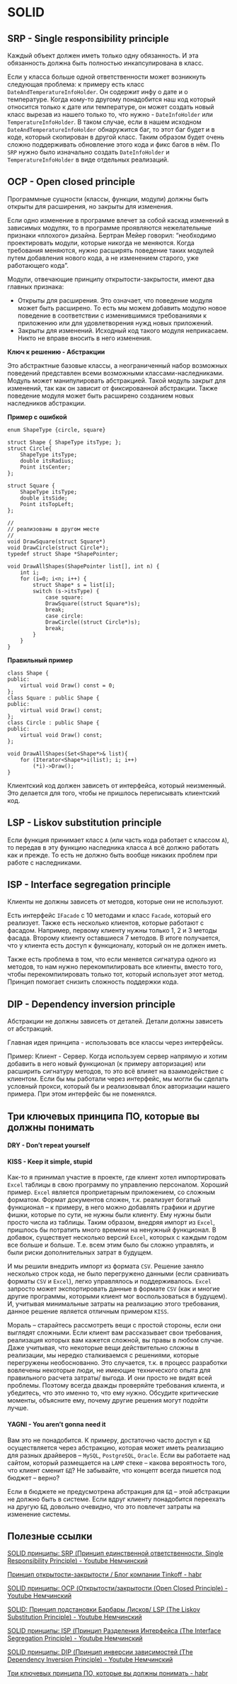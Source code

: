 # SOLID

## SRP - Single responsibility principle

Каждый объект должен иметь только одну обязанность. И эта обязанность должна быть полностью инкапсулирована в класс.

Если у класса больше одной ответственности может возникнуть следующая проблема: к примеру есть класс `DateAndTemperatureInfoHolder`. Он содержит инфу о дате и 
о температуре. Когда кому-то другому понадобится наш код который относится только к дате или температуре, он может создать новый класс вырезав из нашего только 
то, что нужно - `DateInfoHolder` или `TemperatureInfoHolder`. В таком случае, если в нашем исходном `DateAndTemperatureInfoHolder` обнаружится баг, то этот баг 
будет и в коде, который скопирован в другой класс. Таким образом будет очень сложно поддерживать обновление этого кода и фикс багов в нём. По `SRP` нужно было 
изначально создать `DateInfoHolder` и `TemperatureInfoHolder` в виде отдельных реализаций.

## OCP - Open closed principle

Программные сущности (классы, функции, модули) должны быть открыты для расширения, но закрыты для изменения.

Если одно изменение в программе влечет за собой каскад изменений в зависимых модулях, то в программе проявляются нежелательные признаки «плохого» дизайна.
Бертран Мейер говорил: “необходимо проектировать модули, которые никогда не меняются. Когда требования меняются, нужно расширять поведение таких модулей путем 
добавления нового кода, а не изменением старого, уже работающего кода”.

Модули, отвечающие принципу открытости-закрытости, имеют два главных признака:
- Открыты для расширения. Это означает, что поведение модуля может быть расширено. То есть мы можем добавить модулю новое поведение в соответствии с 
изменившимися требованиями к приложению или для удовлетворения нужд новых приложений.
- Закрыты для изменений. Исходный код такого модуля неприкасаем. Никто не вправе вносить в него изменения.

**Ключ к решению - Абстракции**

Это абстрактные базовые классы, а неограниченный набор возможных поведений представлен всеми возможными классами-наследниками. Модуль может манипулировать 
абстракцией. Такой модуль закрыт для изменений, так как он зависит от фиксированной абстракции. Также поведение модуля может быть расширено созданием новых 
наследников абстракции.

**Пример с ошибкой**

```
enum ShapeType {circle, square}

struct Shape { ShapeType itsType; };
struct Circle{
    ShapeType itsType;
    double itsRadius;
    Point itsCenter;
};

struct Square {
    ShapeType itsType;
    double itsSide;
    Point itsTopLeft;
};

//
// реализованы в другом месте
//
void DrawSquare(struct Square*)
void DrawCircle(struct Circle*);
typedef struct Shape *ShapePointer;

void DrawAllShapes(ShapePointer list[], int n) {
    int i;
    for (i=0; i<n; i++) {
        struct Shape* s = list[i];
        switch (s->itsType) {
            case square:
            DrawSquare((struct Square*)s);
            break;
            case circle:
            DrawCircle((struct Circle*)s);
            break;
        }
    }
}
```

**Правильный пример**
```
class Shape {
public:
    virtual void Draw() const = 0;
};
class Square : public Shape {
public:
    virtual void Draw() const;
};
class Circle : public Shape {
public:
    virtual void Draw() const;
};

void DrawAllShapes(Set<Shape*>& list){
    for (Iterator<Shape*>i(list); i; i++)
        (*i)->Draw();
}
```

Клиентский код должен зависеть от интерфейса, который неизменный. Это делается для того, чтобы не пришлось переписывать клиентский код.

## LSP - Liskov substitution principle

Если функция принимает класс `A` (или часть кода работает с классом `А`), то передав в эту функцию наследника класса `А` всё должно работать как и прежде. То 
есть не должно быть вообще никаких проблем при работе с наследниками.

## ISP - Interface segregation principle

Клиенты не должны зависеть от методов, которые они не используют. 

Есть интерфейс `IFacade` с 10 методами и класс `Facade`, который его реализует. Также есть несколько клиентов, которые работают с фасадом. Например, первому 
клиенту нужны только 1, 2 и 3 методы фасада. Второму клиенту оставшиеся 7 методов. В итоге получается, что у клиента есть доступ к функционалу, который он не 
должен иметь. 

Также есть проблема в том, что если меняется сигнатура одного из методов, то нам нужно перекомпилировать все клиенты, вместо того, чтобы перекомпилировать 
только тот, который использует этот метод. Принцип помогает снизить сложность поддержки кода. 

## DIP - Dependency inversion principle

Абстракции не должны зависеть от деталей. Детали должны зависеть от абстракций.

Главная идея принципа - использовать все классы через интерфейсы.

Пример: Клиент - Сервер. Когда используем сервер напрямую и хотим добавить в него новый функционал (к примеру авторизация) или расширить сигнатуру методов, то 
это всё влияет на взаимодействие с клиентом. Если бы мы работали через интерфейс, мы могли бы сделать условный прокси, который бы и реализовывал блок 
авторизации нашего примера. При этом интерфейс бы не поменялся.

## Три ключевых принципа ПО, которые вы должны понимать

#### DRY - Don’t repeat yourself


#### KISS - Keep it simple, stupid

Как-то я принимал участие в проекте, где клиент хотел импортировать `Excel` таблицы в свою программу по управлению персоналом. Хороший пример. `Excel` является 
проприетарным приложением, со сложным форматом. Формат документов сложен, т.к. реализует богатый функционал – к примеру, в него можно добавлять графики и 
другие фишки, которые по сути, не нужны были клиенту. Ему нужны были просто числа из таблицы. Таким образом, внедряя импорт из `Excel`, пришлось бы потратить 
много времени на ненужный функционал. В добавок, существует несколько версий `Excel`, которых с каждым годом все больше и больше. Т.е. всем этим было бы сложно 
управлять, и были риски дополнительных затрат в будущем.

И мы решили внедрить импорт из формата `CSV`. Решение заняло несколько строк кода, не было перегружено данными (если сравнивать форматы `CSV` и `Excel`), легко 
управлялось и поддерживалось. `Excel` запросто может экспортировать данные в формате `CSV` (как и многие другие программы, которыми клиент мог воспользоваться 
в будущем). И, учитывая минимальные затраты на реализацию этого требования, данное решение является отличным примером `KISS`.

Мораль – старайтесь рассмотреть вещи с простой стороны, если они выглядят сложными. Если клиент вам рассказывает свои требования, реализация которых вам 
кажется сложной, вы правы в любом случае. Даже учитывая, что некоторые вещи действительно сложны в реализации, мы нередко сталкиваемся с решениями, которые 
перегружены необоснованно. Это случается, т.к. в процесс разработки вовлечены некоторые люди, не имеющие технического опыта для правильного расчета затраты/
выгода. И они просто не видят всей проблемы. Поэтому всегда дважды проверяйте требования клиента, и убедитесь, что это именно то, что ему нужно. Обсудите 
критические моменты, объясните ему, почему другие решения могут подойти лучше.

#### YAGNI - You aren’t gonna need it

Вам это не понадобится. К примеру, достаточно часто доступ к `БД` осуществляется через абстракцию, которая может иметь реализацию для разных драйверов – 
`MySQL`, `PostgreSQL`, `Oracle`. Если вы работаете над сайтом, который размещается на `LAMP` стеке – какова вероятность того, что клиент сменит `БД`? Не 
забывайте, что концепт всегда пишется под бюджет – верно?

Если в бюджете не предусмотрена абстракция для `БД` – этой абстракции не должно быть в системе. Если вдруг клиенту понадобится переехать на другую `БД`, 
довольно очевидно, что это повлечет затраты на изменение системы.

## Полезные ссылки

[SOLID принципы: SRP (Принцип единственной ответственности, Single Responsibility Principle) - Youtube Немчинский](https://www.youtube.com/watch?v=O4uhPCEDzSo&ab_channel=SergeyNemchinskiy)

[Принцип открытости-закрытости / Блог компании Tinkoff - habr](https://habr.com/ru/company/tinkoff/blog/472186/)

[SOLID принципы: OCP (Открытости/закрытости (Open Closed Principle) - Youtube Немчинский](https://www.youtube.com/watch?v=x5OtQiKOG-Q&ab_channel=SergeyNemchinskiy)

[SOLID: Принцип подстановки Барбары Лисков/ LSP (The Liskov Substitution Principle) - Youtube Немчинский](https://www.youtube.com/watch?v=NqvwYcjrwdw)

[SOLID принципы: ISP (Принцип Разделения Интерфейса (The Interface Segregation Principle) - Youtube Немчинский](https://www.youtube.com/watch?v=d9RJqf2o_Sw)

[SOLID принципы: DIP (Принцип инверсии зависимостей (The Dependency Inversion Principle) - Youtube Немчинский](https://www.youtube.com/watch?v=Bw6RvCSsETI&ab_channel=SergeyNemchinskiy)

[Три ключевых принципа ПО, которые вы должны понимать - habr](https://habr.com/ru/post/144611/)
